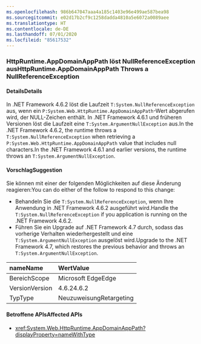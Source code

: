 ```yaml
---
ms.openlocfilehash: 986b647047aaa4a185c1403e96e499ae587bea98
ms.sourcegitcommit: e02d17b2cf9c1258dadda4810a5e6072a0089aee
ms.translationtype: HT
ms.contentlocale: de-DE
ms.lasthandoff: 07/01/2020
ms.locfileid: "85617532"
---
```

### <a name="httpruntimeappdomainapppath-throws-a-nullreferenceexception"></a><span data-ttu-id="184a4-101">HttpRuntime.AppDomainAppPath löst NullReferenceException aus</span><span class="sxs-lookup"><span data-stu-id="184a4-101">HttpRuntime.AppDomainAppPath Throws a NullReferenceException</span></span>

#### <a name="details"></a><span data-ttu-id="184a4-102">Details</span><span class="sxs-lookup"><span data-stu-id="184a4-102">Details</span></span>

<span data-ttu-id="184a4-103">In .NET Framework 4.6.2 löst die Laufzeit `T:System.NullReferenceException` aus, wenn ein `P:System.Web.HttpRuntime.AppDomainAppPath`-Wert abgerufen wird, der NULL-Zeichen enthält. In .NET Framework 4.6.1 und früheren Versionen löst die Laufzeit eine `T:System.ArgumentNullException` aus.</span><span class="sxs-lookup"><span data-stu-id="184a4-103">In the .NET Framework 4.6.2, the runtime throws a `T:System.NullReferenceException` when retrieving a `P:System.Web.HttpRuntime.AppDomainAppPath` value that includes null characters.In the .NET Framework 4.6.1 and earlier versions, the runtime throws an `T:System.ArgumentNullException`.</span></span>

#### <a name="suggestion"></a><span data-ttu-id="184a4-104">Vorschlag</span><span class="sxs-lookup"><span data-stu-id="184a4-104">Suggestion</span></span>

<span data-ttu-id="184a4-105">Sie können mit einer der folgenden Möglichkeiten auf diese Änderung reagieren:</span><span class="sxs-lookup"><span data-stu-id="184a4-105">You can do either of the follow to respond to this change:</span></span>

- <span data-ttu-id="184a4-106">Behandeln Sie die `T:System.NullReferenceException`, wenn Ihre Anwendung in .NET Framework 4.6.2 ausgeführt wird.</span><span class="sxs-lookup"><span data-stu-id="184a4-106">Handle the `T:System.NullReferenceException` if you application is running on the .NET Framework 4.6.2.</span></span>
- <span data-ttu-id="184a4-107">Führen Sie ein Upgrade auf .NET Framework 4.7 durch, sodass das vorherige Verhalten wiederhergestellt und eine `T:System.ArgumentNullException` ausgelöst wird.</span><span class="sxs-lookup"><span data-stu-id="184a4-107">Upgrade to the .NET Framework 4.7, which restores the previous behavior and throws an `T:System.ArgumentNullException`.</span></span>

| <span data-ttu-id="184a4-108">name</span><span class="sxs-lookup"><span data-stu-id="184a4-108">Name</span></span>    | <span data-ttu-id="184a4-109">Wert</span><span class="sxs-lookup"><span data-stu-id="184a4-109">Value</span></span>       |
|:--------|:------------|
| <span data-ttu-id="184a4-110">Bereich</span><span class="sxs-lookup"><span data-stu-id="184a4-110">Scope</span></span>   | <span data-ttu-id="184a4-111">Microsoft Edge</span><span class="sxs-lookup"><span data-stu-id="184a4-111">Edge</span></span>        |
| <span data-ttu-id="184a4-112">Version</span><span class="sxs-lookup"><span data-stu-id="184a4-112">Version</span></span> | <span data-ttu-id="184a4-113">4.6.2</span><span class="sxs-lookup"><span data-stu-id="184a4-113">4.6.2</span></span>       |
| <span data-ttu-id="184a4-114">Typ</span><span class="sxs-lookup"><span data-stu-id="184a4-114">Type</span></span>    | <span data-ttu-id="184a4-115">Neuzuweisung</span><span class="sxs-lookup"><span data-stu-id="184a4-115">Retargeting</span></span> |

#### <a name="affected-apis"></a><span data-ttu-id="184a4-116">Betroffene APIs</span><span class="sxs-lookup"><span data-stu-id="184a4-116">Affected APIs</span></span>

- <xref:System.Web.HttpRuntime.AppDomainAppPath?displayProperty=nameWithType>
